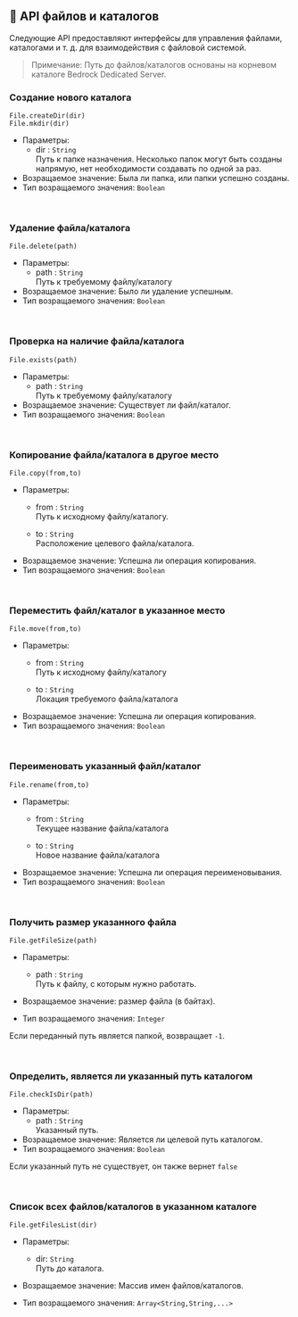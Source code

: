 <!-- translated -->
<!-- by shishkevichd -->

## 📂 API файлов и каталогов

Следующие API предоставляют интерфейсы для управления файлами, каталогами и т. д. для взаимодействия с файловой системой.

<!-- требует другого, понятного перевода -->
<!-- исходный текст: Note: The relative paths of all incoming functions are based on the BDS root directory  -->
> Примечание: Путь до файлов/каталогов основаны на корневом каталоге Bedrock Dedicated Server.

### Создание нового каталога  

`File.createDir(dir)`  
`File.mkdir(dir)`

- Параметры: 
  - dir : `String`  
    Путь к папке назначения.
    Несколько папок могут быть созданы напрямую, нет необходимости создавать по одной за раз. 
- Возращаемое значение: Была ли папка, или папки успешно созданы.
- Тип возращаемого значения: `Boolean`

<br>

### Удаление файла/каталога  

`File.delete(path)`

- Параметры: 
  - path : `String`  
    Путь к требуемому файлу/каталогу
- Возращаемое значение: Было ли удаление успешным.
- Тип возращаемого значения: `Boolean`

<br>

### Проверка на наличие файла/каталога

`File.exists(path)`

- Параметры: 
  - path : `String`  
    Путь к требуемому файлу/каталогу
- Возращаемое значение: Существует ли файл/каталог.
- Тип возращаемого значения: `Boolean`

<br>

### Копирование файла/каталога в другое место

`File.copy(from,to)`

- Параметры: 
  - from : `String`  
    Путь к исходному файлу/каталогу.

  - to : `String`  
    Расположение целевого файла/каталога.
- Возращаемое значение: Успешна ли операция копирования.
- Тип возращаемого значения: `Boolean`

<br>

### Переместить файл/каталог в указанное место  

`File.move(from,to)`

- Параметры: 
  - from : `String`  
    Путь к исходному файлу/каталогу

  - to : `String`  
    Локация требуемого файла/каталога
- Возращаемое значение: Успешна ли операция копирования.
- Тип возращаемого значения: `Boolean`

<br>

### Переименовать указанный файл/каталог

`File.rename(from,to)`

- Параметры: 
  - from : `String`  
    Текущее название файла/каталога

  - to : `String`  
    Новое название файла/каталога
- Возращаемое значение: Успешна ли операция переименовывания.
- Тип возращаемого значения: `Boolean`

<br>

### Получить размер указанного файла

`File.getFileSize(path)`

- Параметры: 
  - path : `String`  
    Путь к файлу, с которым нужно работать.

- Возращаемое значение: размер файла (в байтах).
- Тип возращаемого значения: `Integer`

Если переданный путь является папкой, возвращает `-1`.

<br>

### Определить, является ли указанный путь каталогом

`File.checkIsDir(path)`

- Параметры: 
  - path : `String`  
    Указанный путь.
- Возращаемое значение: Является ли целевой путь каталогом.
- Тип возращаемого значения: `Boolean`

Если указанный путь не существует, он также вернет `false`

<br>

### Список всех файлов/каталогов в указанном каталоге

`File.getFilesList(dir)`

- Параметры: 
  - dir: `String`  
    Путь до каталога.

- Возращаемое значение: Массив имен файлов/каталогов.
- Тип возращаемого значения: `Array<String,String,...>`

<br>

